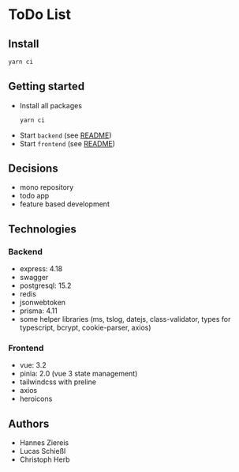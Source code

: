 # ToDo List

## Install

```bash
yarn ci
```

## Getting started

* Install all packages
  ```bash
  yarn ci
  ```
* Start `backend` (see [README](backend/REAMDE.md))
* Start `frontend` (see [README](frontend/REAMDE.md))

## Decisions 

* mono repository
* todo app
* feature based development

## Technologies

### Backend

* express: 4.18
* swagger
* postgresql: 15.2
* redis
* jsonwebtoken
* prisma: 4.11
* some helper libraries (ms, tslog, datejs, class-validator, types for typescript, bcrypt, cookie-parser, axios)

### Frontend

* vue: 3.2
* pinia: 2.0 (vue 3 state management)
* tailwindcss with preline
* axios
* heroicons

## Authors

* Hannes Ziereis
* Lucas Schießl
* Christoph Herb
